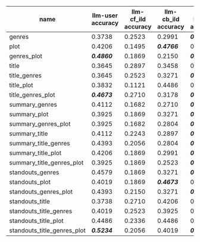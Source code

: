 | name                         | llm-user accuracy | llm-cf_ild accuracy | llm-cb_ild accuracy | llm-bin_div accuracy | cf_ild list selections | cb-ild list selections | bin_div list selections |
|------------------------------|-------------------|--------------------|--------------------|---------------------|------------------------|------------------------|-------------------------|
| genres                       | 0.3738            | 0.2523             | 0.2991             | ***0.4579***          | 0.2336                | 0.2991                | ***0.4673***               |
| plot                         | 0.4206            | 0.1495             | ***0.4766***         | 0.3832              | 0.1308                | ***0.4766***            | 0.3925                   |
| genres_plot                  | ***0.4860***         | 0.1869             | 0.2150             | ***0.6262***          | 0.1495                | 0.2150                | ***0.6355***               |
| title                        | 0.3645            | 0.2897             | 0.3458             | 0.4112              | 0.2336                | 0.3458                | 0.4206                   |
| title_genres                 | 0.3645            | 0.2523             | 0.3271             | ***0.4766***          | 0.1869                | 0.3271                | ***0.4860***               |
| title_plot                   | 0.3832            | 0.1121             | 0.4486             | 0.4206              | 0.1215                | 0.4486                | 0.4299                   |
| title_genres_plot            | ***0.4673***         | 0.2710             | 0.3178             | ***0.4673***          | 0.2056                | 0.3178                | ***0.4766***               |
| summary_genres               | 0.4112            | 0.1682             | 0.2710             | ***0.5981***          | 0.1495                | 0.2710                | ***0.5794***               |
| summary_plot                 | 0.3925            | 0.1869             | 0.3271             | ***0.5514***          | 0.1402                | 0.3271                | ***0.5327***               |
| summary_genres_plot          | 0.3925            | 0.1682             | 0.2804             | ***0.6168***          | 0.1215                | 0.2804                | ***0.5981***               |
| summary_title                | 0.4112            | 0.2243             | 0.2897             | ***0.5794***          | 0.1495                | 0.2897                | ***0.5607***               |
| summary_title_genres         | 0.4393            | 0.2056             | 0.2804             | ***0.5888***          | 0.1495                | 0.2804                | ***0.5701***               |
| summary_title_plot           | 0.4206            | 0.1869             | 0.2991             | ***0.5888***          | 0.1308                | 0.2991                | ***0.5701***               |
| summary_title_genres_plot    | 0.3925            | 0.1869             | 0.2523             | ***0.5981***          | 0.1682                | 0.2523                | ***0.5794***               |
| standouts_genres             | 0.4579            | 0.1869             | 0.3271             | ***0.5234***          | 0.1589                | 0.3271                | ***0.5140***               |
| standouts_plot               | 0.4019            | 0.1869             | ***0.4673***         | 0.3738              | 0.1682                | ***0.4673***            | 0.3645                   |
| standouts_genres_plot        | 0.4393            | 0.2150             | 0.3271             | ***0.5234***          | 0.1589                | 0.3271                | ***0.5140***               |
| standouts_title              | 0.3738            | 0.2710             | 0.4206             | 0.3738              | 0.2150                | 0.4206                | 0.3645                   |
| standouts_title_genres       | 0.4019            | 0.2523             | 0.3925             | 0.4112              | 0.1869                | 0.3925                | 0.4206                   |
| standouts_title_plot         | 0.4486            | 0.2336             | 0.4486             | 0.3832              | 0.1776                | 0.4486                | 0.3738                   |
| standouts_title_genres_plot  | ***0.5234***         | 0.2056             | 0.4019             | ***0.4673***          | 0.1402                | 0.4019                | ***0.4579***               |